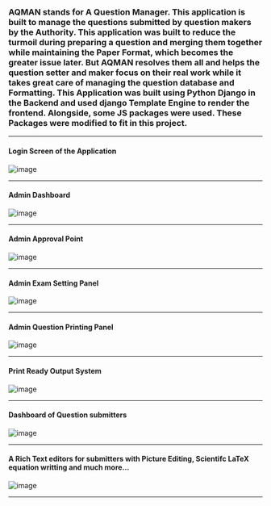 <h3>AQMAN stands for A Question Manager. This application is built to manage the questions submitted by question makers by the Authority. This application was built to reduce the turmoil during preparing a question and merging them together while maintaining the Paper Format, which becomes the greater issue later. But AQMAN resolves them all and helps the question setter and maker focus on their real work while it takes great care of managing the question database and Formatting. This Application was built using Python Django in the Backend and used django Template Engine to render the frontend. Alongside, some JS packages were used. These Packages were modified to fit in this project.
</h3>

-----

<h4>Login Screen of the Application</h4>

![image](https://github.com/user-attachments/assets/d52c1510-282c-4c88-b078-dd58a7f677c5)

-----

<h4>Admin Dashboard </h4> 

![image](https://github.com/user-attachments/assets/298e79a1-b90a-4b8d-ab8d-707581e28f36)

-----

<h4>Admin Approval Point</h4>

![image](https://github.com/user-attachments/assets/c73e30d7-353c-4686-9119-420ccef1310f)

-----

<h4>Admin Exam Setting Panel</h4>

![image](https://github.com/user-attachments/assets/c8a50647-498e-46ca-92c4-d4cd7f5a0aaf)

-----

<h4>Admin Question Printing Panel</h4>

![image](https://github.com/user-attachments/assets/35b0f65a-f9a0-43cc-8950-a36f7e516291)

-----

<h4>Print Ready Output System</h4>

![image](https://github.com/user-attachments/assets/6c6fb304-6b55-4abb-a683-b03fd7b6c4b3)

-----

<h4>Dashboard of Question submitters</h4>

![image](https://github.com/user-attachments/assets/4eb5b988-ae0a-4230-910c-74acd03e0b4a)


-----

<h4>A Rich Text editors for submitters with Picture Editing, Scientifc LaTeX equation writting and much more...</h4>

![image](https://github.com/user-attachments/assets/f2106201-edfa-4c91-bf72-1af4a8580f92)

-----

